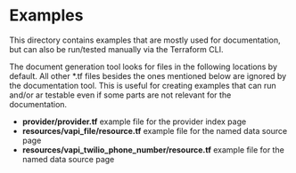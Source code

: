 # Examples

This directory contains examples that are mostly used for documentation, but can also be run/tested manually via the Terraform CLI.

The document generation tool looks for files in the following locations by default. All other *.tf files besides the ones mentioned below are ignored by the documentation tool. This is useful for creating examples that can run and/or ar testable even if some parts are not relevant for the documentation.

* **provider/provider.tf** example file for the provider index page
* **resources/vapi_file/resource.tf** example file for the named data source page
* **resources/vapi_twilio_phone_number/resource.tf** example file for the named data source page
